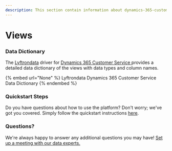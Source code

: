 ```yaml
---
description: This section contain information about dynamics-365-customer-service connector views information
---
```


# Views

### Data Dictionary

The [Lyftrondata](https://www.lyftrondata.com/) driver for [Dynamics 365 Customer Service](None/)[ ](https://www.lyftrondata.com/integration/dynamics-365-customer-service/)provides a detailed data dictionary of the views with data types and column names.

{% embed url="None" %}
Lyftrondata Dynamics 365 Customer Service Data Dictionary
{% endembed %}

### Quickstart Steps

Do you have questions about how to use the platform? Don't worry; we've got you covered. Simply follow the quickstart instructions [here](../README.md).

### Questions? <a href="#questions" id="questions"></a>

We're always happy to answer any additional questions you may have! [Set up a meeting with our data experts.](https://www.lyftrondata.com/book-a-meeting/)


